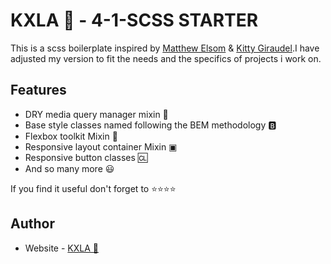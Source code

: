 # KXLA 🤙 - 4-1-SCSS STARTER 
This is a scss boilerplate inspired by [Matthew Elsom](https://matthewelsom.com/blog/simple-scss-playbook.html#file-structure) & [Kitty Giraudel](https://sass-guidelin.es/).I have adjusted my version to fit the needs and the specifics of projects i work on.  


## Features
* DRY media query manager mixin 🌵
* Base style classes named following the BEM methodology 🅱️
* Flexbox toolkit Mixin 💪
* Responsive layout container Mixin ▣
* Responsive button classes 🆑
* And so many more 😃

If you find it useful don't forget to ⭐⭐⭐⭐


## Author
* Website - [KXLA 🤙](https://github.com/KXLAA)